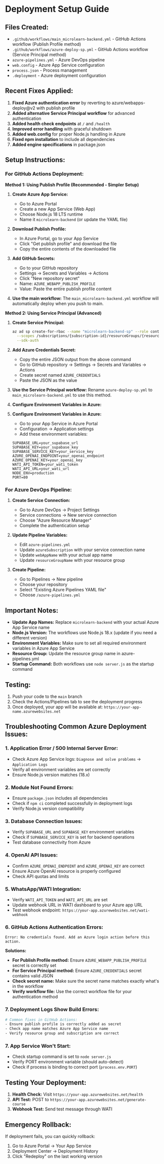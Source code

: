 # Deployment Setup Guide

## Files Created:
- `.github/workflows/main_microlearn-backend.yml` - GitHub Actions workflow (Publish Profile method)
- `.github/workflows/azure-deploy-sp.yml` - GitHub Actions workflow (Service Principal method)
- `azure-pipelines.yml` - Azure DevOps pipeline
- `web.config` - Azure App Service configuration
- `process.json` - Process management
- `.deployment` - Azure deployment configuration

## Recent Fixes Applied:
1. **Fixed Azure authentication error** by reverting to azure/webapps-deploy@v2 with publish profile
2. **Added alternative Service Principal workflow** for advanced authentication
3. **Added health check endpoints** at `/` and `/health`
4. **Improved error handling** with graceful shutdown
5. **Added web.config** for proper Node.js handling in Azure
6. **Fixed npm installation** to include all dependencies
7. **Added engine specifications** in package.json

## Setup Instructions:

### For GitHub Actions Deployment:

**Method 1: Using Publish Profile (Recommended - Simpler Setup)**

1. **Create Azure App Service:**
   - Go to Azure Portal
   - Create a new App Service (Web App)
   - Choose Node.js 18 LTS runtime
   - Name it `microlearn-backend` (or update the YAML file)

2. **Download Publish Profile:**
   - In Azure Portal, go to your App Service
   - Click "Get publish profile" and download the file
   - Copy the entire contents of the downloaded file

3. **Add GitHub Secrets:**
   - Go to your GitHub repository
   - Settings → Secrets and Variables → Actions
   - Click "New repository secret"
   - Name: `AZURE_WEBAPP_PUBLISH_PROFILE`
   - Value: Paste the entire publish profile content

4. **Use the main workflow:** The `main_microlearn-backend.yml` workflow will automatically deploy when you push to main.

**Method 2: Using Service Principal (Advanced)**

1. **Create Service Principal:**
   ```bash
   az ad sp create-for-rbac --name "microlearn-backend-sp" --role contributor \
     --scopes /subscriptions/{subscription-id}/resourceGroups/{resource-group} \
     --sdk-auth
   ```

2. **Add Azure Credentials Secret:**
   - Copy the entire JSON output from the above command
   - Go to GitHub repository → Settings → Secrets and Variables → Actions
   - Create secret named `AZURE_CREDENTIALS`
   - Paste the JSON as the value

3. **Use the Service Principal workflow:** Rename `azure-deploy-sp.yml` to `main_microlearn-backend.yml` to use this method.

4. **Configure Environment Variables in Azure:**
4. **Configure Environment Variables in Azure:**
   - Go to your App Service in Azure Portal
   - Configuration → Application settings
   - Add these environment variables:
   ```
   SUPABASE_URL=your_supabase_url
   SUPABASE_KEY=your_supabase_key
   SUPABASE_SERVICE_KEY=your_service_key
   AZURE_OPENAI_ENDPOINT=your_openai_endpoint
   AZURE_OPENAI_KEY=your_openai_key
   WATI_API_TOKEN=your_wati_token
   WATI_API_URL=your_wati_url
   NODE_ENV=production
   PORT=80
   ```

### For Azure DevOps Pipeline:

1. **Create Service Connection:**
   - Go to Azure DevOps → Project Settings
   - Service connections → New service connection
   - Choose "Azure Resource Manager"
   - Complete the authentication setup

2. **Update Pipeline Variables:**
   - Edit `azure-pipelines.yml`
   - Update `azureSubscription` with your service connection name
   - Update `webAppName` with your actual app name
   - Update `resourceGroupName` with your resource group

3. **Create Pipeline:**
   - Go to Pipelines → New pipeline
   - Choose your repository
   - Select "Existing Azure Pipelines YAML file"
   - Choose `/azure-pipelines.yml`

## Important Notes:

- **Update App Names:** Replace `microlearn-backend` with your actual Azure App Service name
- **Node.js Version:** The workflows use Node.js 18.x (update if you need a different version)
- **Environment Variables:** Make sure to set all required environment variables in Azure App Service
- **Resource Group:** Update the resource group name in azure-pipelines.yml
- **Startup Command:** Both workflows use `node server.js` as the startup command

## Testing:

1. Push your code to the `main` branch
2. Check the Actions/Pipelines tab to see the deployment progress
3. Once deployed, your app will be available at: `https://your-app-name.azurewebsites.net`

## Troubleshooting Common Azure Deployment Issues:

### 1. **Application Error / 500 Internal Server Error:**
- Check Azure App Service logs: `Diagnose and solve problems` → `Application Logs`
- Verify all environment variables are set correctly
- Ensure Node.js version matches (18.x)

### 2. **Module Not Found Errors:**
- Ensure `package.json` includes all dependencies
- Check if `npm ci` completed successfully in deployment logs
- Verify Node.js version compatibility

### 3. **Database Connection Issues:**
- Verify `SUPABASE_URL` and `SUPABASE_KEY` environment variables
- Check if `SUPABASE_SERVICE_KEY` is set for backend operations
- Test database connectivity from Azure

### 4. **OpenAI API Issues:**
- Confirm `AZURE_OPENAI_ENDPOINT` and `AZURE_OPENAI_KEY` are correct
- Ensure Azure OpenAI resource is properly configured
- Check API quotas and limits

### 5. **WhatsApp/WATI Integration:**
- Verify `WATI_API_TOKEN` and `WATI_API_URL` are set
- Update webhook URL in WATI dashboard to your Azure app URL
- Test webhook endpoint: `https://your-app.azurewebsites.net/wati-webhook`

### 6. **GitHub Actions Authentication Errors:**
```
Error: No credentials found. Add an Azure login action before this action.
```
**Solutions:**
- **For Publish Profile method:** Ensure `AZURE_WEBAPP_PUBLISH_PROFILE` secret is correctly set
- **For Service Principal method:** Ensure `AZURE_CREDENTIALS` secret contains valid JSON
- **Check secret name:** Make sure the secret name matches exactly what's in the workflow
- **Verify workflow file:** Use the correct workflow file for your authentication method

### 7. **Deployment Logs Show Build Errors:**
```bash
# Common fixes in GitHub Actions:
- Ensure publish profile is correctly added as secret
- Check app name matches Azure App Service name
- Verify resource group and subscription are correct
```

### 7. **App Service Won't Start:**
- Check startup command is set to `node server.js`
- Verify PORT environment variable (should auto-detect)
- Check if process is binding to correct port (`process.env.PORT`)

## Testing Your Deployment:

1. **Health Check:** Visit `https://your-app.azurewebsites.net/health`
2. **API Test:** POST to `https://your-app.azurewebsites.net/generate-course`
3. **Webhook Test:** Send test message through WATI

## Emergency Rollback:
If deployment fails, you can quickly rollback:
1. Go to Azure Portal → Your App Service
2. Deployment Center → Deployment History
3. Click "Redeploy" on the last working version
